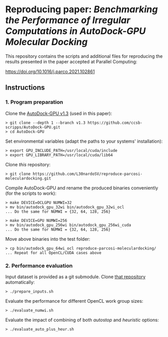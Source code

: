 # Reproducing paper: _Benchmarking the Performance of Irregular Computations in AutoDock-GPU Molecular Docking_ 

This repository contains the scripts and additional files for reproducing the results presented in the paper accepted at Parallel Computing:

https://doi.org/10.1016/j.parco.2021.102861


## Instructions

### 1. Program preparation

Clone the [AutoDock-GPU v1.3](https://github.com/ccsb-scripps/AutoDock-GPU/releases/tag/v1.3) (used in this paper):

```
> git clone --depth 1 --branch v1.3 https://github.com/ccsb-scripps/AutoDock-GPU.git
> cd AutoDock-GPU
```

Set environmental variables (adapt the paths to your systems' installation):

```
> export GPU_INCLUDE_PATH=/usr/local/cuda/include
> export GPU_LIBRARY_PATH=/usr/local/cuda/lib64
```

Clone _this_ repository:

```
> git clone https://github.com/L30nardoSV/reproduce-parcosi-moleculardocking.git
```

Compile AutoDock-GPU and rename the produced binaries conveniently (for the scripts to work):

```
> make DEVICE=OCLGPU NUMWI=32
> mv bin/autodock_gpu_32wi bin/autodock_gpu_32wi_ocl
... Do the same for NUMWI = {32, 64, 128, 256}

> make DEVICE=GPU NUMWI=256
> mv bin/autodock_gpu_256wi bin/autodock_gpu_256wi_cuda
... Do the same for NUMWI = {32, 64, 128, 256}
```

Move above binaries into the test folder:

```
> cp bin/autodock_gpu_64wi_ocl reproduce-parcosi-moleculardocking/
... Repeat for all OpenCL/CUDA cases above
```

### 2. Performance evaluation

Input dataset is provided as a git submodule. Clone [that repository](https://gitlab.com/L30nardoSV/ad-gpu_miniset_20.git) automatically: 

```
> ./prepare_inputs.sh
```

Evaluate the performance for different OpenCL work group sizes:  

```
> ./evaluate_numwi.sh
```

Evaluate the impact of combining of both _autostop_ and _heuristic_ options: 

```
> ./evaluate_auto_plus_heur.sh
```
